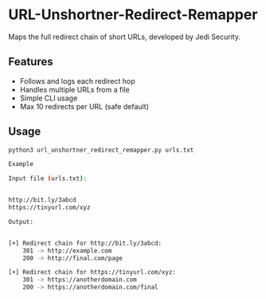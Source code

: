 # URL-Unshortner-Redirect-Remapper

Maps the full redirect chain of short URLs, developed by Jedi Security.

## Features
- Follows and logs each redirect hop
- Handles multiple URLs from a file
- Simple CLI usage
- Max 10 redirects per URL (safe default)

## Usage
```bash
python3 url_unshortner_redirect_remapper.py urls.txt

Example

Input file (urls.txt):


http://bit.ly/3abcd
https://tinyurl.com/xyz

Output:


[+] Redirect chain for http://bit.ly/3abcd:
    301 -> http://example.com
    200 -> http://final.com/page

[+] Redirect chain for https://tinyurl.com/xyz:
    301 -> https://anotherdomain.com
    200 -> https://anotherdomain.com/final
